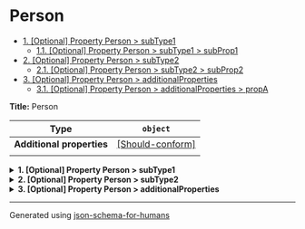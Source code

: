 # Person

- [1. [Optional] Property Person > subType1](#subType1)
  - [1.1. [Optional] Property Person > subType1 > subProp1](#subType1_subProp1)
- [2. [Optional] Property Person > subType2](#subType2)
  - [2.1. [Optional] Property Person > subType2 > subProp2](#subType2_subProp2)
- [3. [Optional] Property Person > additionalProperties](#additionalProperties)
  - [3.1. [Optional] Property Person > additionalProperties > propA](#additionalProperties_propA)

**Title:** Person

| Type                      | `object`                                                                                                  |
| ------------------------- | --------------------------------------------------------------------------------------------------------- |
| **Additional properties** | [[Should-conform]](#additionalProperties "Each additional property must conform to the following schema") |
|                           |                                                                                                           |

<details>
<summary><strong> <a name="subType1"></a>1. [Optional] Property Person > subType1</strong>  

</summary>
<blockquote>

| Type                      | `object`                                                |
| ------------------------- | ------------------------------------------------------- |
| **Additional properties** | [[Not allowed]](# "Additional Properties not allowed.") |
|                           |                                                         |

**Description:** A sub type with additionalProperties false.

<details>
<summary><strong> <a name="subType1_subProp1"></a>1.1. [Optional] Property Person > subType1 > subProp1</strong>  

</summary>
<blockquote>

| Type                      | `number`                                                                  |
| ------------------------- | ------------------------------------------------------------------------- |
| **Additional properties** | [[Any type: allowed]](# "Additional Properties of any type are allowed.") |
|                           |                                                                           |

</blockquote>
</details>

</blockquote>
</details>

<details>
<summary><strong> <a name="subType2"></a>2. [Optional] Property Person > subType2</strong>  

</summary>
<blockquote>

| Type                      | `object`                                                                  |
| ------------------------- | ------------------------------------------------------------------------- |
| **Additional properties** | [[Any type: allowed]](# "Additional Properties of any type are allowed.") |
|                           |                                                                           |

**Description:** A sub type with additionalProperties true.

<details>
<summary><strong> <a name="subType2_subProp2"></a>2.1. [Optional] Property Person > subType2 > subProp2</strong>  

</summary>
<blockquote>

| Type                      | `number`                                                                  |
| ------------------------- | ------------------------------------------------------------------------- |
| **Additional properties** | [[Any type: allowed]](# "Additional Properties of any type are allowed.") |
|                           |                                                                           |

</blockquote>
</details>

</blockquote>
</details>

<details>
<summary><strong> <a name="additionalProperties"></a>3. [Optional] Property Person > additionalProperties</strong>  

</summary>
<blockquote>

| Type                      | `object`                                                                  |
| ------------------------- | ------------------------------------------------------------------------- |
| **Additional properties** | [[Any type: allowed]](# "Additional Properties of any type are allowed.") |
|                           |                                                                           |

**Description:** additionalProperties schema.

<details>
<summary><strong> <a name="additionalProperties_propA"></a>3.1. [Optional] Property Person > additionalProperties > propA</strong>  

</summary>
<blockquote>

| Type                      | `number`                                                                  |
| ------------------------- | ------------------------------------------------------------------------- |
| **Additional properties** | [[Any type: allowed]](# "Additional Properties of any type are allowed.") |
|                           |                                                                           |

</blockquote>
</details>

</blockquote>
</details>

----------------------------------------------------------------------------------------------------------------------------
Generated using [json-schema-for-humans](https://github.com/coveooss/json-schema-for-humans)